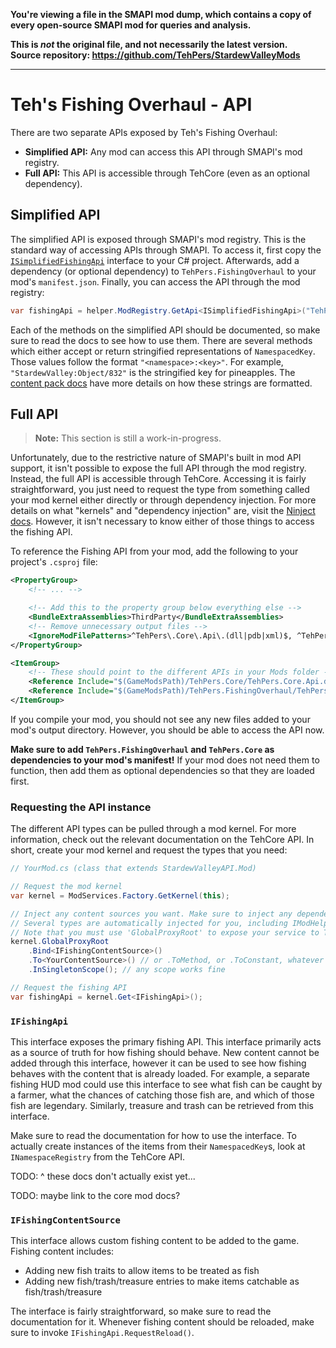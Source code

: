 **You're viewing a file in the SMAPI mod dump, which contains a copy of every open-source SMAPI mod
for queries and analysis.**

**This is _not_ the original file, and not necessarily the latest version.**  
**Source repository: https://github.com/TehPers/StardewValleyMods**

----

# Teh's Fishing Overhaul - API

There are two separate APIs exposed by Teh's Fishing Overhaul:

- **Simplified API:** Any mod can access this API through SMAPI's mod registry.
- **Full API:** This API is accessible through TehCore (even as an optional dependency).

## Simplified API

The simplified API is exposed through SMAPI's mod registry. This is the standard way of accessing APIs through SMAPI. To access it, first copy the [`ISimplifiedFishingApi`][simplified interface] interface to your C# project. Afterwards, add a dependency (or optional dependency) to `TehPers.FishingOverhaul` to your mod's `manifest.json`. Finally, you can access the API through the mod registry:

```cs
var fishingApi = helper.ModRegistry.GetApi<ISimplifiedFishingApi>("TehPers.FishingOverhaul");
```

Each of the methods on the simplified API should be documented, so make sure to read the docs to see how to use them. There are several methods which either accept or return stringified representations of `NamespacedKey`. Those values follow the format `"<namespace>:<key>"`. For example, `"StardewValley:Object/832"` is the stringified key for pineapples. The [content pack docs] have more details on how these strings are formatted.

## Full API

> **Note:** This section is still a work-in-progress.

Unfortunately, due to the restrictive nature of SMAPI's built in mod API support, it isn't possible to expose the full API through the mod registry. Instead, the full API is accessible through TehCore. Accessing it is fairly straightforward, you just need to request the type from something called your mod kernel either directly or through dependency injection. For more details on what "kernels" and "dependency injection" are, visit the [Ninject docs][ninject docs]. However, it isn't necessary to know either of those things to access the fishing API.

To reference the Fishing API from your mod, add the following to your project's `.csproj` file:

```xml
<PropertyGroup>
    <!-- ... -->

    <!-- Add this to the property group below everything else -->
    <BundleExtraAssemblies>ThirdParty</BundleExtraAssemblies>
    <!-- Remove unnecessary output files -->
    <IgnoreModFilePatterns>^TehPers\.Core\.Api\.(dll|pdb|xml)$, ^TehPers\.FishingOverhaul\.Api\.(dll|pdb|xml)$, ^Ninject\.dll$</IgnoreModFilePatterns>
</PropertyGroup>

<ItemGroup>
    <!-- These should point to the different APIs in your Mods folder - change these if needed -->
    <Reference Include="$(GameModsPath)/TehPers.Core/TehPers.Core.Api.dll" />
    <Reference Include="$(GameModsPath)/TehPers.FishingOverhaul/TehPers.FishingOverhaul.Api.dll" />
</ItemGroup>
```

If you compile your mod, you should not see any new files added to your mod's output directory. However, you should be able to access the API now.

**Make sure to add `TehPers.FishingOverhaul` and `TehPers.Core` as dependencies to your mod's manifest!** If your mod does not need them to function, then add them as optional dependencies so that they are loaded first.

### Requesting the API instance

The different API types can be pulled through a mod kernel. For more information, check out the relevant documentation on the TehCore API. In short, create your mod kernel and request the types that you need:

```cs
// YourMod.cs (class that extends StardewValleyAPI.Mod)

// Request the mod kernel
var kernel = ModServices.Factory.GetKernel(this);

// Inject any content sources you want. Make sure to inject any dependencies they have as well.
// Several types are automatically injected for you, including IModHelper and IManifest.
// Note that you must use 'GlobalProxyRoot' to expose your service to Teh's Fishing Overhaul.
kernel.GlobalProxyRoot
    .Bind<IFishingContentSource>()
    .To<YourContentSource>() // or .ToMethod, or .ToConstant, whatever works for you
    .InSingletonScope(); // any scope works fine

// Request the fishing API
var fishingApi = kernel.Get<IFishingApi>();
```

### `IFishingApi`

This interface exposes the primary fishing API. This interface primarily acts as a source of truth for how fishing should behave. New content cannot be added through this interface, however it can be used to see how fishing behaves with the content that is already loaded. For example, a separate fishing HUD mod could use this interface to see what fish can be caught by a farmer, what the chances of catching those fish are, and which of those fish are legendary. Similarly, treasure and trash can be retrieved from this interface.

Make sure to read the documentation for how to use the interface. To actually create instances of the items from their `NamespacedKey`s, look at `INamespaceRegistry` from the TehCore API.

TODO: ^ these docs don't actually exist yet...

TODO: maybe link to the core mod docs?

### `IFishingContentSource`

This interface allows custom fishing content to be added to the game. Fishing content includes:

- Adding new fish traits to allow items to be treated as fish
- Adding new fish/trash/treasure entries to make items catchable as fish/trash/treasure

The interface is fairly straightforward, so make sure to read the documentation for it. Whenever fishing content should be reloaded, make sure to invoke `IFishingApi.RequestReload()`.

[simplified interface]: /TehPers.FishingOverhaul.Api/ISimplifiedFishingApi.cs
[content pack docs]: /docs/TehPers.FishingOverhaul/Content%20Packs.md
[ninject docs]: https://github.com/ninject/ninject/wiki
